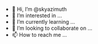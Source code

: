 - 👋 Hi, I’m @skyazimuth
- 👀 I’m interested in ...
- 🌱 I’m currently learning ...
- 💞️ I’m looking to collaborate on ...
- 📫 How to reach me ...

<!---
skyazimuth/skyazimuth is a ✨ special ✨ repository because its `README.md` (this file) appears on your GitHub profile.
You can click the Preview link to take a look at your changes.
--->
